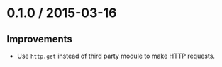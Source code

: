 # 0.1.0 / 2015-03-16

## Improvements

* Use `http.get` instead of third party module to make HTTP requests.
